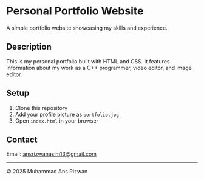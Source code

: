 # Personal Portfolio Website

A simple portfolio website showcasing my skills and experience.

## Description

This is my personal portfolio built with HTML and CSS. It features information about my work as a C++ programmer, video editor, and image editor.

## Setup

1. Clone this repository
2. Add your profile picture as `portfolio.jpg`
3. Open `index.html` in your browser

## Contact

Email: ansrizwanasim13@gmail.com

---

© 2025 Muhammad Ans Rizwan
